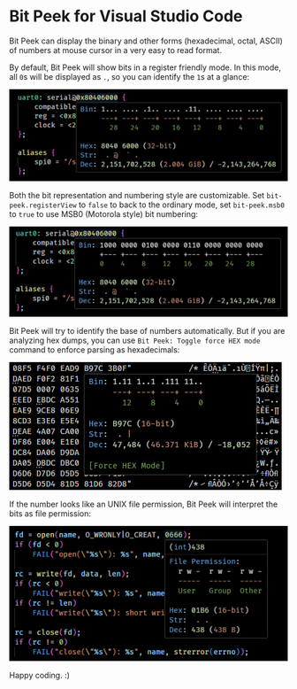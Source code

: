 # Bit Peek for Visual Studio Code

Bit Peek can display the binary and other forms (hexadecimal, octal, ASCII) of numbers at mouse cursor in a very easy to read format.

By default, Bit Peek will show bits in a register friendly mode. In this mode, all `0`s will be displayed as `.`, so you can identify the `1`s at a glance:

![](images/hover.png)

Both the bit representation and numbering style are customizable. Set `bit-peek.registerView` to `false` to back to the ordinary mode, set `bit-peek.msb0` to `true` to use MSB0 (Motorola style) bit numbering:

![](images/msb0.png)

Bit Peek will try to identify the base of numbers automatically. But if you are analyzing hex dumps, you can use `Bit Peek: Toggle force HEX mode` command to enforce parsing as hexadecimals:

![](images/hexdump.png)

If the number looks like an UNIX file permission, Bit Peek will interpret the bits as file permission:

![](images/perm.png)

Happy coding. :)
